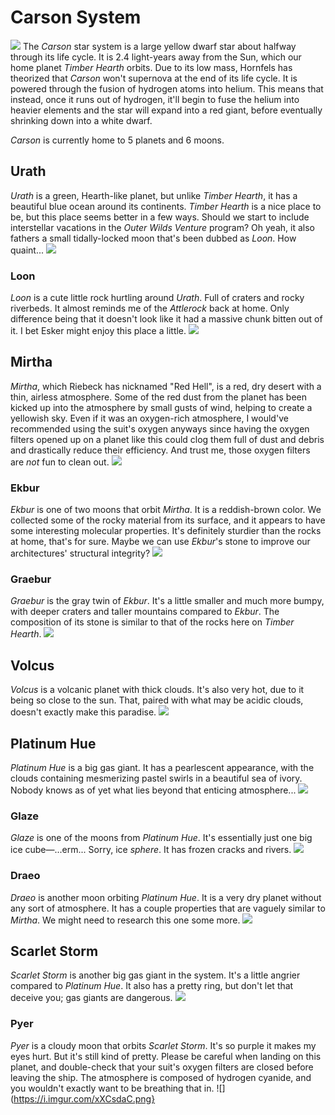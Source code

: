 # Carson System
![](https://i.imgur.com/q5I1Wb5.png)
The *Carson* star system is a large yellow dwarf star about halfway through its life cycle. It is 2.4 light-years away from the Sun, which our home planet *Timber Hearth* orbits. Due to its low mass, Hornfels has theorized that *Carson* won't supernova at the end of its life cycle. It is powered through the fusion of hydrogen atoms into helium. This means that instead, once it runs out of hydrogen, it'll begin to fuse the helium into heavier elements and the star will expand into a red giant, before eventually shrinking down into a white dwarf.

*Carson* is currently home to 5 planets and 6 moons.

## Urath
*Urath* is a green, Hearth-like planet, but unlike *Timber Hearth*, it has a beautiful blue ocean around its continents. *Timber Hearth* is a nice place to be, but this place seems better in a few ways. Should we start to include interstellar vacations in the *Outer Wilds Venture* program? Oh yeah, it also fathers a small tidally-locked moon that's been dubbed as *Loon*. How quaint...
![](https://i.imgur.com/i6DV40R.png)

### Loon
*Loon* is a cute little rock hurtling around *Urath*. Full of craters and rocky riverbeds. It almost reminds me of the *Attlerock* back at home. Only difference being that it doesn't look like it had a massive chunk bitten out of it. I bet Esker might enjoy this place a little.
![](https://i.imgur.com/YupcsUU.png)

## Mirtha
*Mirtha*, which Riebeck has nicknamed "Red Hell", is a red, dry desert with a thin, airless atmosphere. Some of the red dust from the planet has been kicked up into the atmosphere by small gusts of wind, helping to create a yellowish sky. Even if it was an oxygen-rich atmosphere, I would've recommended using the suit's oxygen anyways since having the oxygen filters opened up on a planet like this could clog them full of dust and debris and drastically reduce their efficiency. And trust me, those oxygen filters are *not* fun to clean out.
![](https://i.imgur.com/twXeDKb.png)

### Ekbur
*Ekbur* is one of two moons that orbit *Mirtha*. It is a reddish-brown color. We collected some of the rocky material from its surface, and it appears to have some interesting molecular properties. It's definitely sturdier than the rocks at home, that's for sure. Maybe we can use *Ekbur*'s stone to improve our architectures' structural integrity?
![](https://i.imgur.com/Z65b2xX.png)

### Graebur
*Graebur* is the gray twin of *Ekbur*. It's a little smaller and much more bumpy, with deeper craters and taller mountains compared to *Ekbur*. The composition of its stone is similar to that of the rocks here on *Timber Hearth*.
![](https://i.imgur.com/qnfqfMs.png)

## Volcus
*Volcus* is a volcanic planet with thick clouds. It's also very hot, due to it being so close to the sun. That, paired with what may be acidic clouds, doesn't exactly make this paradise.
![](https://i.imgur.com/F2wWs2k.png)

## Platinum Hue
*Platinum Hue* is a big gas giant. It has a pearlescent appearance, with the clouds containing mesmerizing pastel swirls in a beautiful sea of ivory. Nobody knows as of yet what lies beyond that enticing atmosphere...
![](https://i.imgur.com/KPzZ6r8.png)

### Glaze
*Glaze* is one of the moons from *Platinum Hue*. It's essentially just one big ice cube—...erm... Sorry, ice *sphere*. It has frozen cracks and rivers.
![](https://i.imgur.com/OrtVKt1.png)

### Draeo
*Draeo* is another moon orbiting *Platinum Hue*. It is a very dry planet without any sort of atmosphere. It has a couple properties that are vaguely similar to *Mirtha*. We might need to research this one some more.
![](https://i.imgur.com/Le7ogGa.png)

## Scarlet Storm
*Scarlet Storm* is another big gas giant in the system. It's a little angrier compared to *Platinum Hue*. It also has a pretty ring, but don't let that deceive you; gas giants are dangerous.
![](https://i.imgur.com/Q3TYqys.png)

### Pyer
*Pyer* is a cloudy moon that orbits *Scarlet Storm*. It's so purple it makes my eyes hurt. But it's still kind of pretty. Please be careful when landing on this planet, and double-check that your suit's oxygen filters are closed before leaving the ship. The atmosphere is composed of hydrogen cyanide, and you wouldn't exactly want to be breathing that in.
![](https://i.imgur.com/xXCsdaC.png}